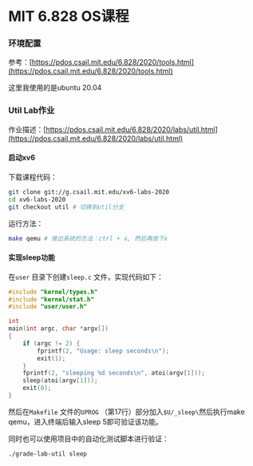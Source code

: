# MIT 6.828 OS课程

### 环境配置

参考：[https://pdos.csail.mit.edu/6.828/2020/tools.html](https://pdos.csail.mit.edu/6.828/2020/tools.html)

这里我使用的是ubuntu 20.04

### Util Lab作业

作业描述：[https://pdos.csail.mit.edu/6.828/2020/labs/util.html](https://pdos.csail.mit.edu/6.828/2020/labs/util.html)

#### 启动xv6

下载课程代码：

```bash
git clone git://g.csail.mit.edu/xv6-labs-2020 
cd xv6-labs-2020
git checkout util # 切换到util分支
```

运行方法：

```bash
make qemu # 推出系统的方法：ctrl + a, 然后再按下x
```

#### 实现sleep功能

在`user` 目录下创建`sleep.c` 文件，实现代码如下：

```cpp
#include "kernel/types.h"
#include "kernel/stat.h"
#include "user/user.h"

int
main(int argc, char *argv[])
{
    if (argc != 2) {
        fprintf(2, "Usage: sleep seconds\n");
        exit(1);
    }
    fprintf(2, "sleeping %d seconds\n", atoi(argv[1]));
    sleep(atoi(argv[1]));
    exit(0);
}
```

然后在`Makefile` 文件的`UPROG` （第17行）部分加入`$U/_sleep\`然后执行make qemu，进入终端后输入sleep 5即可验证该功能。

同时也可以使用项目中的自动化测试脚本进行验证：

```text
./grade-lab-util sleep
```



